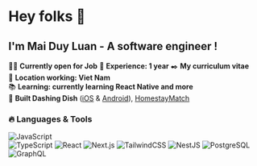 # Hey folks 👋  
## I'm Mai Duy Luan - A software engineer !  

🏋🏼 **Currently open for Job** 
🚀 **Experience: 1 year** 
✒️ **My curriculum vitae**   
💼 **Location working: Viet Nam**  
📚 **Learning: currently learning React Native and more**  
📱 **Built Dashing Dish** ([iOS](#) & [Android](#)), [HomestayMatch](https://homestaymatch.com)  

### 🔥 Languages & Tools  
![JavaScript](https://img.shields.io/badge/JavaScript-F7DF1E?style=flat-square&logo=javascript&logoColor=black)  
![TypeScript](https://img.shields.io/badge/TypeScript-3178C6?style=flat-square&logo=typescript&logoColor=white)
![React](https://img.shields.io/badge/React-61DAFB?style=flat-square&logo=react&logoColor=black)
![Next.js](https://img.shields.io/badge/Next.js-000000?style=flat-square&logo=nextdotjs&logoColor=white)
![TailwindCSS](https://img.shields.io/badge/TailwindCSS-38B2AC?style=flat-square&logo=tailwind-css&logoColor=white)
![NestJS](https://img.shields.io/badge/NestJS-E0234E?style=flat-square&logo=nestjs&logoColor=white)
![PostgreSQL](https://img.shields.io/badge/PostgreSQL-336791?style=flat-square&logo=postgresql&logoColor=white)
![GraphQL](https://img.shields.io/badge/GraphQL-E10098?style=flat-square&logo=graphql&logoColor=white)
